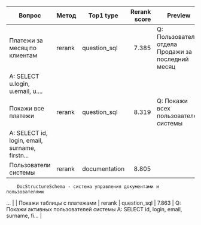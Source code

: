 | Вопрос | Метод | Top1 type | Rerank score | Preview |
|---|---|---|---:|---|
| Платежи за месяц по клиентам | rerank | question_sql | 7.385 | Q: Пользователи отдела Продажи за последний месяц
A: SELECT u.login, u.email, u.... |
| Покажи все платежи | rerank | question_sql | 8.319 | Q: Покажи всех пользователей системы
A: SELECT id, login, email, surname, firstn... |
| Пользователи системы | rerank | documentation | 8.805 | 
        DocStructureSchema - система управления документами и пользователями
  ... |
| Покажи таблицы с платежами | rerank | question_sql | 7.863 | Q: Покажи активных пользователей системы
A: SELECT id, login, email, surname, fi... |